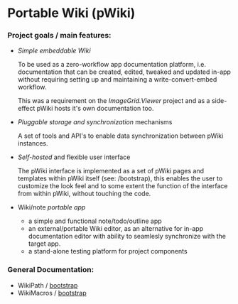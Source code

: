 # Portable Wiki (pWiki)

### Project goals / main features:

- _Simple embeddable Wiki_

  To be used as a zero-workflow app documentation platform, i.e. 
  documentation that can be created, edited, tweaked and updated in-app 
  without requiring setting up and maintaining a write-convert-embed 
  workflow.

  This was a requirement on the _ImageGrid.Viewer_ project and as a 
  side-effect pWiki hosts it's own documentation too.

- _Pluggable storage and synchronization_ mechanisms

  A set of tools and API's to enable data synchronization between pWiki
  instances.

- _Self-hosted_ and flexible user interface

  The pWiki interface is implemented as a set of pWiki pages and 
  templates within pWiki itself (see: /bootstrap), this enables the user
  to customize the look feel and to some extent the function of the 
  interface from within pWiki, without touching the code.

- Wiki/note _portable app_

    - a simple and functional note/todo/outline app
    - an external/portable Wiki editor, as an alternative for in-app 
      documentation editor with ability to seamlesly synchronize with 
      the target app.
    - a stand-alone testing platform for project components


### General Documentation:
- WikiPath / [bootstrap](bootstrap/WikiPath.md)
- WikiMacros / [bootstrap](bootstrap/WikiMacros.md)


<!-- @filter(markdown) -->
<!-- vim:set ts=4 sw=4 spell -->
